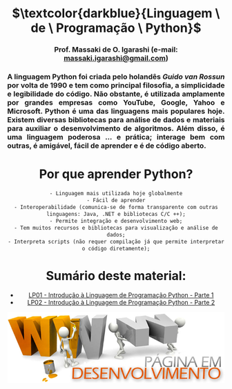 <div align="center">
	
# $\textcolor{darkblue}{Linguagem \ de \ Programação \ Python}$
### Prof. Massaki de O. Igarashi (e-mail: massaki.igarashi@gmail.com)

<div align="justify">
	
### A linguagem Python foi criada pelo holandês *Guido van Rossun* por volta de 1990 e tem como principal filosofia, a simplicidade e legibilidade do código. Não obstante, é utilizada amplamente por grandes empresas como YouTube, Google, Yahoo e Microsoft. Python é uma das linguagens mais populares hoje. Existem diversas bibliotecas para análise de dados e materiais para auxiliar o desenvolvimento de algoritmos. Além disso, é uma linguagem poderosa ... e prática; interage bem com outras, é amigável, fácil de aprender e é de código aberto.

</div>   

# **Por que aprender Python?**
	- Linguagem mais utilizada hoje globalmente
	- Fácil de aprender
	- Interoperabilidade (comunica-se de forma transparente com outras linguagens: Java, .NET e bibliotecas C/C ++);
	- Permite integração e desenvolvimento web;
	- Tem muitos recursos e bibliotecas para visualização e análise de dados;
	- Interpreta scripts (não requer compilação já que permite interpretar o código diretamente);

# **Sumário deste material:**
- [LP01 - Introdução à Linguagem de Programação Python - Parte 1](https://github.com/igarashimassaki/LinguagemPython/blob/main/LP01_INTRODU%C3%87%C3%83O_%C3%80_LINGUAGEM_DE_PROGRAMA%C3%87%C3%83O_PYTHON.ipynb)
- [LP02 - Introdução à Linguagem de Programação Python - Parte 2](https://github.com/igarashimassaki/LinguagemPython/blob/main/LP02_INTRODU%C3%87%C3%83O_%C3%80_LINGUAGEM_DE_PROGRAMA%C3%87%C3%83O_PYTHON.ipynb)

![IMAGEM1](https://github.com/igarashimassaki/LinguagemPython/blob/main/desenvolvimento.jpg)
